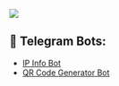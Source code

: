 ![](https://github-readme-stats.vercel.app/api/top-langs/?username=alirezasn3&theme=dark&hide_border=false&include_all_commits=true&count_private=true&layout=compact)

## 🤖 Telegram Bots:
- [IP Info Bot](https://t.me/IpInfoFinderBot)
- [QR Code Generator Bot](https://t.me/QuickQrcBot)
